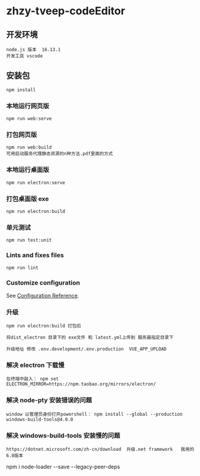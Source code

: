 <!--
 * @Description:
 * @Author: lanchao
 * @Date: 2022-01-06 16:38:49
 * @LastEditTime: 2022-05-25 09:37:10
 * @LastEditors: lanchao
 * @Reference:
-->

# zhzy-tveep-codeEditor

## 开发环境

```
node.js 版本  16.13.1
开发工具 vscode
```

## 安装包

```
npm install
```

### 本地运行网页版

```
npm run web:serve
```

### 打包网页版

```
npm run web:build
可用启动服务代理静态资源的n种方法.pdf里面的方式
```

### 本地运行桌面版

```
npm run electron:serve
```

### 打包桌面版 exe

```
npm run electron:build
```

### 单元测试

```
npm run test:unit
```

### Lints and fixes files

```
npm run lint
```

### Customize configuration

See [Configuration Reference](https://cli.vuejs.org/config/).

### 升级

```
npm run electron:build 打包后

将dist_electron 目录下的 exe文件 和 latest.yml上传到 服务器指定目录下

升级地址 修改 .env.development/.env.production  VUE_APP_UPLOAD
```

### 解决 electron 下载慢

```
在终端中敲入： npm set ELECTRON_MIRROR=https://npm.taobao.org/mirrors/electron/
```
### 解决 node-pty 安装错误的问题

```
window 以管理员身份打开powershell： npm install --global --production windows-build-tools@4.0.0
```

### 解决 windows-build-tools 安装慢的问题

```
https://dotnet.microsoft.com/zh-cn/download  升级.net framework   我用的6.0版本

```

npm i node-loader --save --legacy-peer-deps